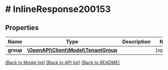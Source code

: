 # # InlineResponse200153

## Properties

Name | Type | Description | Notes
------------ | ------------- | ------------- | -------------
**group** | [**\OpenAPI\Client\Model\TenantGroup**](TenantGroup.md) |  | [optional]

[[Back to Model list]](../../README.md#models) [[Back to API list]](../../README.md#endpoints) [[Back to README]](../../README.md)
